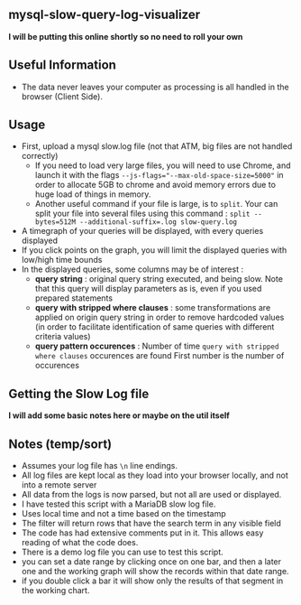 mysql-slow-query-log-visualizer
----------

**I will be putting this online shortly so no need to roll your own**

## Useful Information
- The data never leaves your computer as processing is all handled in the browser (Client Side).

## Usage
- First, upload a mysql slow.log file (not that ATM, big files are not handled correctly)
  - If you need to load very large files, you will need to use Chrome, and launch it with the flags `--js-flags="--max-old-space-size=5000"` in order to
  allocate 5GB to chrome and avoid memory errors due to huge load of things in memory.
  - Another useful command if your file is large, is to `split`. Your can split your file into several files using this command : `split --bytes=512M --additional-suffix=.log slow-query.log`
- A timegraph of your queries will be displayed, with every queries displayed
- If you click points on the graph, you will limit the displayed queries with low/high time bounds
- In the displayed queries, some columns may be of interest :
  - **query string** : original query string executed, and being slow. Note that this query will display parameters
   as is, even if you used prepared statements
  - **query with stripped where clauses** : some transformations are applied on origin query string in order
   to remove hardcoded values (in order to facilitate identification of same queries with different criteria values)
  - **query pattern occurences** : Number of time `query with stripped where clauses` occurences are found
   First number is the number of occurences

## Getting the Slow Log file
**I will add some basic notes here or maybe on the util itself**

## Notes (temp/sort)
- Assumes your log file has `\n` line endings.
- All log files are kept local as they load into your browser locally, and not into a remote server
- All data from the logs is now parsed, but not all are used or displayed.
- I have tested this script with a MariaDB slow log file.
- Uses local time and not a time based on the timestamp
- The filter will return rows that have the search term in any visible field
- The code has had extensive comments put in it. This allows easy reading of what the code does.
- There is a demo log file you can use to test this script.
- you can set a date range by clicking once on one bar, and then a later one and the working graph will show the records within that date range.
- if you double click a bar it will show only the results of that segment in the working chart.
